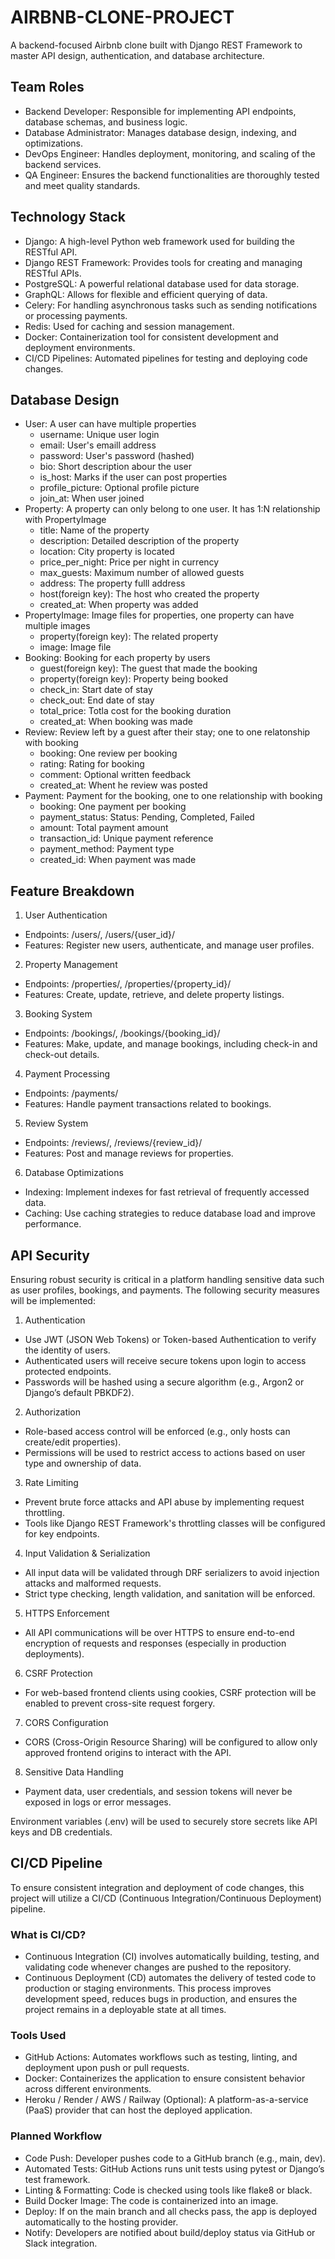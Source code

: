 # AIRBNB-CLONE-PROJECT

A backend-focused Airbnb clone built with Django REST Framework to master API design, authentication, and database architecture. 

## Team Roles

- Backend Developer: Responsible for implementing API endpoints, database schemas, and business logic.
- Database Administrator: Manages database design, indexing, and optimizations.
- DevOps Engineer: Handles deployment, monitoring, and scaling of the backend services.
- QA Engineer: Ensures the backend functionalities are thoroughly tested and meet quality standards.

## Technology Stack

- Django: A high-level Python web framework used for building the RESTful API.
- Django REST Framework: Provides tools for creating and managing RESTful APIs.
- PostgreSQL: A powerful relational database used for data storage.
- GraphQL: Allows for flexible and efficient querying of data.
- Celery: For handling asynchronous tasks such as sending notifications or processing payments.
- Redis: Used for caching and session management.
- Docker: Containerization tool for consistent development and deployment environments.
- CI/CD Pipelines: Automated pipelines for testing and deploying code changes.

## Database Design

- User: A user can have multiple properties
  - username: Unique user login
  - email: User's emaill address
  - password: User's password (hashed)
  - bio: Short description abour the user
  - is_host: Marks if the user can post properties
  - profile_picture: Optional profile picture
  - join_at: When user joined
- Property: A property can only belong to one user. It has 1:N relationship with PropertyImage
  - title: Name of the property
  - description: Detailed description of the property
  - location: City property is located
  - price_per_night: Price per night in currency
  - max_guests: Maximum number of allowed guests
  - address: The property fulll address
  - host(foreign key): The host who created the property
  - created_at: When property was added
- PropertyImage: Image files for properties, one property can have multiple images
  - property(foreign key): The related property
  - image: Image file
- Booking: Booking for each property by users
  - guest(foreign key): The guest that made the booking
  - property(foreign key): Property being booked
  - check_in: Start date of stay
  - check_out: End date of stay
  - total_price: Totla cost for the booking duration
  - created_at: When booking was made
- Review: Review left by a guest after their stay; one to one relatonship with booking
  - booking: One review per booking
  - rating: Rating for booking
  - comment: Optional written feedback
  - created_at: Whent he review was posted
- Payment: Payment for the booking, one to one relationship with booking
  - booking: One payment per booking
  - payment_status: Status: Pending, Completed, Failed
  - amount: Total payment amount
  - transaction_id: Unique payment reference
  - payment_method: Payment type
  - created_id: When payment was made

 ## Feature Breakdown

1. User Authentication
  - Endpoints: /users/, /users/{user_id}/
  - Features: Register new users, authenticate, and manage user profiles.
2. Property Management
  - Endpoints: /properties/, /properties/{property_id}/
  - Features: Create, update, retrieve, and delete property listings.
3. Booking System
  - Endpoints: /bookings/, /bookings/{booking_id}/
  - Features: Make, update, and manage bookings, including check-in and check-out details.
4. Payment Processing
  - Endpoints: /payments/
  - Features: Handle payment transactions related to bookings.
5. Review System
  - Endpoints: /reviews/, /reviews/{review_id}/
  - Features: Post and manage reviews for properties.
6. Database Optimizations
  - Indexing: Implement indexes for fast retrieval of frequently accessed data.
  - Caching: Use caching strategies to reduce database load and improve performance.


## API Security

Ensuring robust security is critical in a platform handling sensitive data such as user profiles, bookings, and payments. The following security measures will be implemented:

1. Authentication
  - Use JWT (JSON Web Tokens) or Token-based Authentication to verify the identity of users.
  - Authenticated users will receive secure tokens upon login to access protected endpoints.
  - Passwords will be hashed using a secure algorithm (e.g., Argon2 or Django’s default PBKDF2).

2. Authorization
  - Role-based access control will be enforced (e.g., only hosts can create/edit properties).
  - Permissions will be used to restrict access to actions based on user type and ownership of data.

3. Rate Limiting
  - Prevent brute force attacks and API abuse by implementing request throttling.
  - Tools like Django REST Framework's throttling classes will be configured for key endpoints.

4. Input Validation & Serialization
  - All input data will be validated through DRF serializers to avoid injection attacks and malformed requests.
  - Strict type checking, length validation, and sanitation will be enforced.

5. HTTPS Enforcement
  - All API communications will be over HTTPS to ensure end-to-end encryption of requests and responses (especially in production deployments).

6. CSRF Protection
  - For web-based frontend clients using cookies, CSRF protection will be enabled to prevent cross-site request forgery.

7. CORS Configuration
  - CORS (Cross-Origin Resource Sharing) will be configured to allow only approved frontend origins to interact with the API.

8. Sensitive Data Handling
  - Payment data, user credentials, and session tokens will never be exposed in logs or error messages.

Environment variables (.env) will be used to securely store secrets like API keys and DB credentials.

## CI/CD Pipeline

To ensure consistent integration and deployment of code changes, this project will utilize a CI/CD (Continuous Integration/Continuous Deployment) pipeline.

### What is CI/CD?

- Continuous Integration (CI) involves automatically building, testing, and validating code whenever changes are pushed to the repository.
- Continuous Deployment (CD) automates the delivery of tested code to production or staging environments.
This process improves development speed, reduces bugs in production, and ensures the project remains in a deployable state at all times.

### Tools Used

- GitHub Actions: Automates workflows such as testing, linting, and deployment upon push or pull requests.
- Docker: Containerizes the application to ensure consistent behavior across different environments.
- Heroku / Render / AWS / Railway (Optional): A platform-as-a-service (PaaS) provider that can host the deployed application.

### Planned Workflow

- Code Push: Developer pushes code to a GitHub branch (e.g., main, dev).
- Automated Tests: GitHub Actions runs unit tests using pytest or Django’s test framework.
- Linting & Formatting: Code is checked using tools like flake8 or black.
- Build Docker Image: The code is containerized into an image.
- Deploy: If on the main branch and all checks pass, the app is deployed automatically to the hosting provider.
- Notify: Developers are notified about build/deploy status via GitHub or Slack integration.

 
